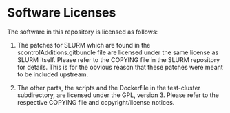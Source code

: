 Software Licenses
=================

The software in this repository is licensed as follows:

 1. The patches for SLURM which are found in the scontrolAdditions.gitbundle file are licensed under the same license as SLURM itself.
    Please refer to the COPYING file in the SLURM repository for details.
    This is for the obvious reason that these patches were meant to be included upstream.

 2. The other parts, the scripts and the Dockerfile in the test-cluster subdirectory, are licensed under the GPL, version 3.
    Please refer to the respective COPYING file and copyright/license notices.
